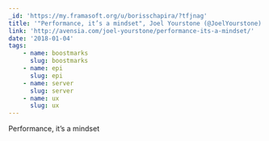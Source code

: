 ```yaml
---
_id: 'https://my.framasoft.org/u/borisschapira/?tfjnag'
title: '"Performance, it’s a mindset", Joel Yourstone (@JoelYourstone)'
link: 'http://avensia.com/joel-yourstone/performance-its-a-mindset/'
date: '2018-01-04'
tags:
    - name: boostmarks
      slug: boostmarks
    - name: epi
      slug: epi
    - name: server
      slug: server
    - name: ux
      slug: ux
---
```


<div class="markdown"><p>Performance, it’s a mindset
</p></div>
